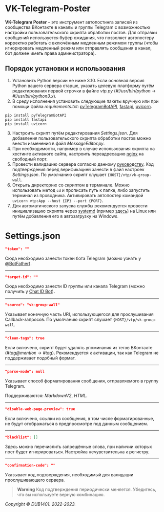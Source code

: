 # VK-Telegram-Poster
**VK-Telegram Poster** – это инструмент автопостинга записей из сообщества ВКонтакте в каналы и группы Telegram с возможностью настройки пользовательского скрипта обработки постов. Для отправки сообщений используется буфер ожидания, что позволяет автопостеру корректно работать с включённым медленным режимом группы (чтобы игнорировать медленный режим или отправлять сообщения в канал, бот должен иметь права администратора).

## Порядок установки и использования
1. Установить Python версии не ниже 3.10. Если основная версия Python вашего сервера старше, указать целевую платформу путём редактирования первой строчки в файле _vtp.py_ (_#!/usr/bin/python_ → _#!/usr/bin/python3.x_).
2. В среду исполнения установить следующие пакеты вручную или при помощи файла _requirements.txt_: [pyTelegramBotAPI](https://github.com/eternnoir/pyTelegramBotAPI), [fastapi](https://github.com/tiangolo/fastapi), [uvicorn](https://github.com/encode/uvicorn).
```
pip install pyTelegramBotAPI
pip install fastapi
pip install uvicorn
```
3. Настроить скрипт путём редактирования _Settings.json_. Для добавления пользовательского скрипта обработки постов можно внести изменения в файл _MessageEditor.py_.
4. При необходимости, например в случае использования скрипта на хостинге активного сайта, настроить переадресацию [nginx](https://nginx.org/) на свободный порт.
5. Провести валидацию сервера согласно данному [руководству](https://dev.vk.com/api/callback/getting-started#%D0%9F%D0%BE%D0%B4%D0%BA%D0%BB%D1%8E%D1%87%D0%B5%D0%BD%D0%B8%D0%B5%20Callback%20API). Код подтверждения перед верификацией занести в файл настроек _Settings.json_. По умолчанию скрипт слушает `{HOST}/vtp/vk-group-wall`.
6. Открыть директорию со скриптом в терминале. Можно использовать метод `cd` и прописать путь к папке, либо запустить терминал из проводника. Активировать автопостер командой `uvicorn vtp:App --host {IP} --port {PORT}`.
7. Для автоматического запуска службы рекомендуется провести инициализацию скрипта через [systemd](https://github.com/systemd/systemd) (пример [здесь](https://github.com/DUB1401/VK-Telegram-Poster/tree/main/systemd)) на Linux или путём добавления его в автозагрузку на Windows.

# Settings.json
```JSON
"token": ""
```
Сюда необходимо занести токен бота Telegram (можно узнать у [@BotFather](https://t.me/BotFather)).
___
```JSON
"target-id": ""
```
Сюда необходимо занести  ID группы или канала Telegram (можно получить у [Chat ID Bot](https://t.me/chat_id_echo_bot)).
___
```JSON
"source": "vk-group-wall"
```
Указывает конечную часть URI, использующегося для прослушивания Callback-запросов. По умолчанию скрипт слушает `{HOST}/vtp/vk-group-wall`.
___
```JSON
"clean-tags": true
```
Если включено, скрипт будет удалять упоминания из тегов ВКонтакте (_#tag@mention_ → _#tag_). Рекомендуется к активации, так как Telegram не поддерживает подобный формат.
___
```JSON
"parse-mode": null
```
Указывает способ форматирования сообщения, отправляемого в группу Telegram. 

Поддерживаются: _MarkdownV2_, _HTML_.
___
```JSON
"disable-web-page-preview": true
```
Если включено, ссылки из сообщения, в том числе форматированные, не будут отображаться в предпросмотре под данным сообщением.
___
```JSON
"blacklist": []
```
Здесь можно перечислить запрещённые слова, при наличии которых пост будет игнорироваться. Настройка нечувствительна к регистру.
___
```JSON
"confirmation-code": ""
```
Указывает код подтверждения, необходимый для валидации прослушивающего сервера.

> **Warning**
> Код подтверждения периодически меняется. Убедитесь, что вы используете верную комбинацию.

_Copyright © DUB1401. 2022-2023._
